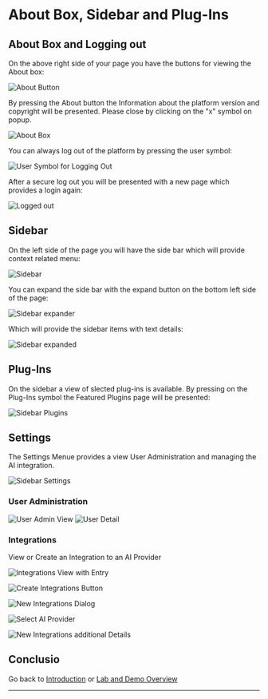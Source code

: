# About Box, Sidebar and Plug-Ins

## About Box and Logging out

On the above right side of your page you have the buttons for viewing the About box:

![About Button][AboutButton]

By pressing the About button the Information about the platform version and copyright will be presented. Please close by clicking on the "x" symbol on popup.

![About Box][About]

You can always log out of the platform by pressing the user symbol:

![User Symbol for Logging Out][LoggOutButton]

After a secure log out you will be presented with a new page which provides a login again:

![Logged out][LoggedOut]

## Sidebar

On the left side of the page you will have the side bar which will provide context related menu:

![Sidebar][SBIcons]

You can expand the side bar with the expand button on the bottom left side of the page:

![Sidebar expander][SBExpander]

Which will provide the sidebar items with text details:

![Sidebar expanded][SBExpanded]

## Plug-Ins

On the sidebar a view of slected plug-ins is available. By pressing on the Plug-Ins symbol the Featured Plugins page will be presented:

![Sidebar Plugins][SBPlugins]

<!-- <img src="media/Loop_Sidebar_plugins.png" width="50%" height="50%"> -->

## Settings

The Settings Menue provides a view User Administration and managing the AI integration. 

![Sidebar Settings][SBSettings]

### User Administration

![User Admin View][UserAdminView]
![User Detail][UserAdminUserDetail]

### Integrations

View or Create an Integration to an AI Provider

![Integrations View with Entry][IntegrationsView]

![Create Integrations Button][ButtonCreateNewIntegration]

![New Integrations Dialog][NewIntegrationsDialog]

![Select AI Provider][NewIntegrationsSelectAIProvider]

![New Integrations additional Details][NewIntegrationsDialogNext]

## Conclusio

Go back to [Introduction][GoBackToParentIndex] or [Lab and Demo Overview][GoBackToDemoOverview]

---

[GoBackToDemoOverview]: ../index.md#introduction
[GoBackToParentIndex]: ../index.md
[SBSettings]: media/Loop_Sidebar_Settings.png
[SBPlugins]: media/Loop_Sidebar_plugins.png
[SBExpanded]: media/Loop_Sidebar_expanded.png
[SBExpander]: media/Loop_Sidebar_expand_button.png
[SBIcons]: media/Loop_Sidebar_small.png
[LoggedOut]: media/Loop_Logged_out.png
[LoggOutButton]: media/Loop_Logout_Button.png
[About]: media/Loop_About_box.png
[AboutButton]: media/Loop_About_Button.png
[UserAdminUserDetail]: media/Loop_Settings_UserAdmin_Users.png
[UserAdminView]: media/Loop_Settings_UserAdmin.png
[IntegrationsView]: media/Loop_Settings_Integrations.png
[ButtonCreateNewIntegration]: media/Loop_Settings_NewIntegrationsButton.png
[NewIntegrationsDialog]: media/Loop_Settings_IntegrationsNewDialog1.png
[NewIntegrationsSelectAIProvider]: media/Loop_Settings_IntegrationsNewDialog2.png
[NewIntegrationsDialogNext]: media/Loop_Settings_IntegrationsNewDialog3.png

